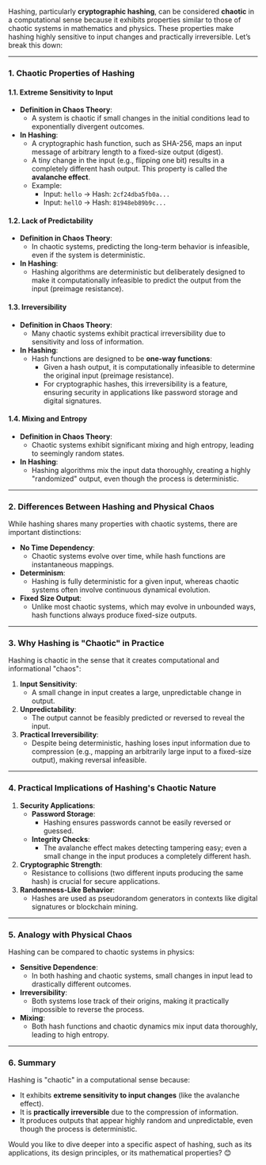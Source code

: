 Hashing, particularly **cryptographic hashing**, can be considered **chaotic** in a computational sense because it exhibits properties similar to those of chaotic systems in mathematics and physics. These properties make hashing highly sensitive to input changes and practically irreversible. Let’s break this down:

---

### **1. Chaotic Properties of Hashing**
#### **1.1. Extreme Sensitivity to Input**
- **Definition in Chaos Theory**:
  - A system is chaotic if small changes in the initial conditions lead to exponentially divergent outcomes.
- **In Hashing**:
  - A cryptographic hash function, such as SHA-256, maps an input message of arbitrary length to a fixed-size output (digest).
  - A tiny change in the input (e.g., flipping one bit) results in a completely different hash output. This property is called the **avalanche effect**.
  - Example:
    - Input: `hello` → Hash: `2cf24dba5fb0a...`
    - Input: `hellO` → Hash: `81948eb89b9c...`

#### **1.2. Lack of Predictability**
- **Definition in Chaos Theory**:
  - In chaotic systems, predicting the long-term behavior is infeasible, even if the system is deterministic.
- **In Hashing**:
  - Hashing algorithms are deterministic but deliberately designed to make it computationally infeasible to predict the output from the input (preimage resistance).

#### **1.3. Irreversibility**
- **Definition in Chaos Theory**:
  - Many chaotic systems exhibit practical irreversibility due to sensitivity and loss of information.
- **In Hashing**:
  - Hash functions are designed to be **one-way functions**:
    - Given a hash output, it is computationally infeasible to determine the original input (preimage resistance).
    - For cryptographic hashes, this irreversibility is a feature, ensuring security in applications like password storage and digital signatures.

#### **1.4. Mixing and Entropy**
- **Definition in Chaos Theory**:
  - Chaotic systems exhibit significant mixing and high entropy, leading to seemingly random states.
- **In Hashing**:
  - Hashing algorithms mix the input data thoroughly, creating a highly "randomized" output, even though the process is deterministic.

---

### **2. Differences Between Hashing and Physical Chaos**
While hashing shares many properties with chaotic systems, there are important distinctions:
- **No Time Dependency**:
  - Chaotic systems evolve over time, while hash functions are instantaneous mappings.
- **Determinism**:
  - Hashing is fully deterministic for a given input, whereas chaotic systems often involve continuous dynamical evolution.
- **Fixed Size Output**:
  - Unlike most chaotic systems, which may evolve in unbounded ways, hash functions always produce fixed-size outputs.

---

### **3. Why Hashing is "Chaotic" in Practice**
Hashing is chaotic in the sense that it creates computational and informational "chaos":
1. **Input Sensitivity**:
   - A small change in input creates a large, unpredictable change in output.
2. **Unpredictability**:
   - The output cannot be feasibly predicted or reversed to reveal the input.
3. **Practical Irreversibility**:
   - Despite being deterministic, hashing loses input information due to compression (e.g., mapping an arbitrarily large input to a fixed-size output), making reversal infeasible.

---

### **4. Practical Implications of Hashing's Chaotic Nature**
1. **Security Applications**:
   - **Password Storage**:
     - Hashing ensures passwords cannot be easily reversed or guessed.
   - **Integrity Checks**:
     - The avalanche effect makes detecting tampering easy; even a small change in the input produces a completely different hash.
2. **Cryptographic Strength**:
   - Resistance to collisions (two different inputs producing the same hash) is crucial for secure applications.
3. **Randomness-Like Behavior**:
   - Hashes are used as pseudorandom generators in contexts like digital signatures or blockchain mining.

---

### **5. Analogy with Physical Chaos**
Hashing can be compared to chaotic systems in physics:
- **Sensitive Dependence**:
  - In both hashing and chaotic systems, small changes in input lead to drastically different outcomes.
- **Irreversibility**:
  - Both systems lose track of their origins, making it practically impossible to reverse the process.
- **Mixing**:
  - Both hash functions and chaotic dynamics mix input data thoroughly, leading to high entropy.

---

### **6. Summary**
Hashing is "chaotic" in a computational sense because:
- It exhibits **extreme sensitivity to input changes** (like the avalanche effect).
- It is **practically irreversible** due to the compression of information.
- It produces outputs that appear highly random and unpredictable, even though the process is deterministic.

Would you like to dive deeper into a specific aspect of hashing, such as its applications, its design principles, or its mathematical properties? 😊

